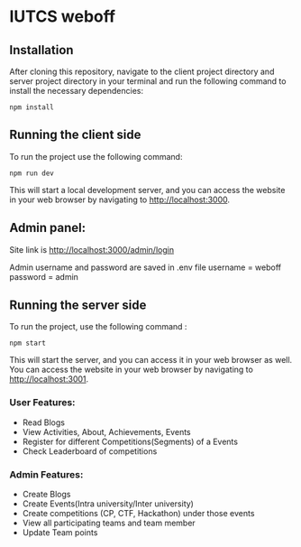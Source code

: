 # IUTCS weboff
## Installation

After cloning this repository, navigate to the client project directory and server project directory in your terminal and run the following command to install the necessary dependencies:

`npm install`

## Running the client side

To run the project  use the following command:

`npm run dev`

This will start a local development server, and you can access the website in your web browser by navigating to [http://localhost:3000](http://localhost:3000).

## Admin panel:
Site link is [http://localhost:3000/admin/login](https://iutcs.vercel.app/admin/login)

Admin username and password are saved in .env file
username = weboff
password = admin


## Running the server side

To run the project, use the following command :

`npm start`

This will start the server, and you can access it in your web browser as well. You can access the website in your web browser by navigating to [http://localhost:3001](http://localhost:3001).

### User Features:
- Read Blogs
- View Activities, About, Achievements, Events
- Register for different Competitions(Segments) of a Events
- Check Leaderboard of competitions

### Admin Features:
- Create Blogs
- Create Events(Intra university/Inter university)
- Create competitions (CP, CTF, Hackathon) under those events
- View all participating teams and team member
- Update Team points

